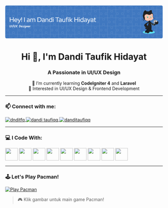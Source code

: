 <p align="center">
  <img src="img/github-header-image.png" alt="header github" />
</p>

<h1 align="center">Hi 👋, I'm Dandi Taufik Hidayat</h1>
<h3 align="center">A Passionate in UI/UX Design</h3>

<p align="center">
  🔧 I’m currently learning <b>CodeIgniter 4</b> and <b>Laravel</b><br>
  🎨 Interested in UI/UX Design & Frontend Development<br>
</p>

---

### 📫 Connect with me:

<p align="left">
  <a href="https://twitter.com/dnditfq" target="blank">
    <img align="center" src="https://raw.githubusercontent.com/rahuldkjain/github-profile-readme-generator/master/src/images/icons/Social/twitter.svg" alt="dnditfq" height="30" width="40" />
  </a>
  <a href="https://fb.com/dandi taufiqq" target="blank">
    <img align="center" src="https://raw.githubusercontent.com/rahuldkjain/github-profile-readme-generator/master/src/images/icons/Social/facebook.svg" alt="dandi taufiqq" height="30" width="40" />
  </a>
  <a href="https://instagram.com/danditaufiqq" target="blank">
    <img align="center" src="https://raw.githubusercontent.com/rahuldkjain/github-profile-readme-generator/master/src/images/icons/Social/instagram.svg" alt="danditaufiqq" height="30" width="40" />
  </a>
</p>

---

### 💻 I Code With:

<p align="left">
  <a href="#"><img src="https://cdn.jsdelivr.net/gh/devicons/devicon/icons/html5/html5-original.svg" width="40" height="40"/></a>
  <a href="#"><img src="https://cdn.jsdelivr.net/gh/devicons/devicon/icons/css3/css3-original.svg" width="40" height="40"/></a>
  <a href="#"><img src="https://cdn.jsdelivr.net/gh/devicons/devicon/icons/javascript/javascript-original.svg" width="40" height="40"/></a>
  <a href="#"><img src="https://cdn.jsdelivr.net/gh/devicons/devicon/icons/php/php-original.svg" width="40" height="40"/></a>
  <a href="#"><img src="https://cdn.jsdelivr.net/gh/devicons/devicon/icons/codeigniter/codeigniter-plain.svg" width="40" height="40"/></a>
  <a href="#"><img src="https://cdn.jsdelivr.net/gh/devicons/devicon/icons/mysql/mysql-original-wordmark.svg" width="40" height="40"/></a>
  <a href="#"><img src="https://cdn.jsdelivr.net/gh/devicons/devicon/icons/java/java-original.svg" width="40" height="40"/></a>
  <a href="#"><img src="https://cdn.jsdelivr.net/gh/devicons/devicon/icons/python/python-original.svg" width="40" height="40"/></a>
  <a href="#"><img src="https://cdn.jsdelivr.net/gh/devicons/devicon/icons/figma/figma-original.svg" width="40" height="40"/></a>
</p>

---

### 🕹️ Let's Play Pacman!

[![Play Pacman](https://upload.wikimedia.org/wikipedia/commons/thumb/5/59/Pacman.png/600px-Pacman.png)](https://pacman.platzh1.repl.co/)

> 🎮 Klik gambar untuk main game Pacman!
